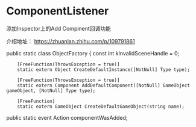 # ComponentListener
添加Inspector上的Add Compinent回调功能

介绍地址：
https://zhuanlan.zhihu.com/p/109791861


 public static class ObjectFactory
    {
        const int kInvalidSceneHandle = 0;

        [FreeFunction(ThrowsException = true)]
        static extern Object CreateDefaultInstance([NotNull] Type type);

        [FreeFunction(ThrowsException = true)]
        static extern Component AddDefaultComponent([NotNull] GameObject gameObject, [NotNull] Type type);

        [FreeFunction]
        static extern GameObject CreateDefaultGameObject(string name);

public static event Action<Component> componentWasAdded;
